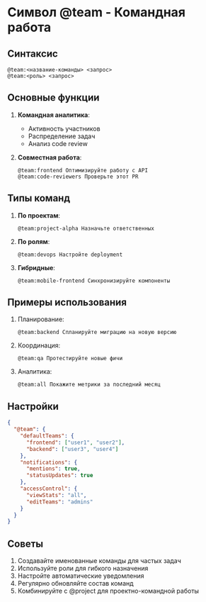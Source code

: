 # Символ @team - Командная работа

## Синтаксис
```
@team:<название-команды> <запрос>
@team:<роль> <запрос>
```

## Основные функции
1. **Командная аналитика**:
   - Активность участников
   - Распределение задач
   - Анализ code review

2. **Совместная работа**:
   ```cursor
   @team:frontend Оптимизируйте работу с API
   @team:code-reviewers Проверьте этот PR
   ```

## Типы команд
1. **По проектам**:
   ```cursor
   @team:project-alpha Назначьте ответственных
   ```

2. **По ролям**:
   ```cursor
   @team:devops Настройте deployment
   ```

3. **Гибридные**:
   ```cursor
   @team:mobile-frontend Синхронизируйте компоненты
   ```

## Примеры использования
1. Планирование:
   ```cursor
   @team:backend Спланируйте миграцию на новую версию
   ```

2. Координация:
   ```cursor
   @team:qa Протестируйте новые фичи
   ```

3. Аналитика:
   ```cursor
   @team:all Покажите метрики за последний месяц
   ```

## Настройки
```json
{
  "@team": {
    "defaultTeams": {
      "frontend": ["user1", "user2"],
      "backend": ["user3", "user4"]
    },
    "notifications": {
      "mentions": true,
      "statusUpdates": true
    },
    "accessControl": {
      "viewStats": "all",
      "editTeams": "admins"
    }
  }
}
```

## Советы
1. Создавайте именованные команды для частых задач
2. Используйте роли для гибкого назначения
3. Настройте автоматические уведомления
4. Регулярно обновляйте состав команд
5. Комбинируйте с @project для проектно-командной работы